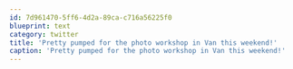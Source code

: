 ```yaml
---
id: 7d961470-5ff6-4d2a-89ca-c716a56225f0
blueprint: text
category: twitter
title: 'Pretty pumped for the photo workshop in Van this weekend!'
caption: 'Pretty pumped for the photo workshop in Van this weekend!'
---
```

